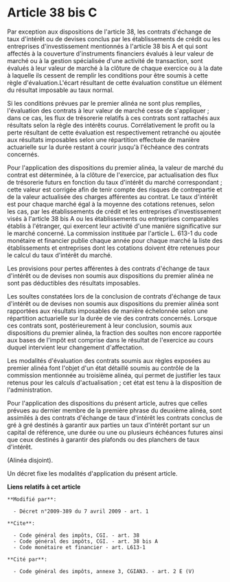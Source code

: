# Article 38 bis C

Par exception aux dispositions de l'article 38, les contrats d'échange de taux d'intérêt ou de devises conclus par les
établissements de crédit ou les entreprises d'investissement mentionnés à l'article 38 bis A et qui sont affectés à la
couverture d'instruments financiers évalués à leur valeur de marché ou à la gestion spécialisée d'une activité de
transaction, sont évalués à leur valeur de marché à la clôture de chaque exercice ou à la date à laquelle ils cessent de
remplir les conditions pour être soumis à cette règle d'évaluation.L'écart résultant de cette évaluation constitue un élément
du résultat imposable au taux normal. 

Si les conditions prévues par le premier alinéa ne sont plus remplies, l'évaluation des contrats à leur valeur de marché
cesse de s'appliquer ; dans ce cas, les flux de trésorerie relatifs à ces contrats sont rattachés aux résultats selon la
règle des intérêts courus. Corrélativement le profit ou la perte résultant de cette évaluation est respectivement retranché
ou ajoutée aux résultats imposables selon une répartition effectuée de manière actuarielle sur la durée restant à courir
jusqu'à l'échéance des contrats concernés. 

Pour l'application des dispositions du premier alinéa, la valeur de marché du contrat est déterminée, à la clôture de
l'exercice, par actualisation des flux de trésorerie futurs en fonction du taux d'intérêt du marché correspondant ; cette
valeur est corrigée afin de tenir compte des risques de contrepartie et de la valeur actualisée des charges afférentes au
contrat. Le taux d'intérêt est pour chaque marché égal à la moyenne des cotations retenues, selon les cas, par les
établissements de crédit et les entreprises d'investissement visés à l'article 38 bis A ou les établissements ou entreprises
comparables établis à l'étranger, qui exercent leur activité d'une manière significative sur le marché concerné. La
commission instituée par l'article L. 613-1 du code monétaire et financier publie chaque année pour chaque marché la liste
des établissements et entreprises dont les cotations doivent être retenues pour le calcul du taux d'intérêt du marché. 

Les provisions pour pertes afférentes à des contrats d'échange de taux d'intérêt ou de devises non soumis aux dispositions du
premier alinéa ne sont pas déductibles des résultats imposables. 

Les soultes constatées lors de la conclusion de contrats d'échange de taux d'intérêt ou de devises non soumis aux
dispositions du premier alinéa sont rapportées aux résultats imposables de manière échelonnée selon une répartition
actuarielle sur la durée de vie des contrats concernés. Lorsque ces contrats sont, postérieurement à leur conclusion, soumis
aux dispositions du premier alinéa, la fraction des soultes non encore rapportée aux bases de l'impôt est comprise dans le
résultat de l'exercice au cours duquel intervient leur changement d'affectation. 

Les modalités d'évaluation des contrats soumis aux règles exposées au premier alinéa font l'objet d'un état détaillé soumis
au contrôle de la commission mentionnée au troisième alinéa, qui permet de justifier les taux retenus pour les calculs
d'actualisation ; cet état est tenu à la disposition de l'administration. 

Pour l'application des dispositions du présent article, autres que celles prévues au dernier membre de la première phrase du
deuxième alinéa, sont assimilés à des contrats d'échange de taux d'intérêt les contrats conclus de gré à gré destinés à
garantir aux parties un taux d'intérêt portant sur un capital de référence, une durée ou une ou plusieurs échéances futures
ainsi que ceux destinés à garantir des plafonds ou des planchers de taux d'intérêt. 

(Alinéa disjoint). 

Un décret fixe les modalités d'application du présent article.

**Liens relatifs à cet article**

	**Modifié par**:

	  - Décret n°2009-389 du 7 avril 2009 - art. 1

	**Cite**:

	  - Code général des impôts, CGI. - art. 38
	  - Code général des impôts, CGI. - art. 38 bis A
	  - Code monétaire et financier - art. L613-1

	**Cité par**:

	  - Code général des impôts, annexe 3, CGIAN3. - art. 2 E (V)
